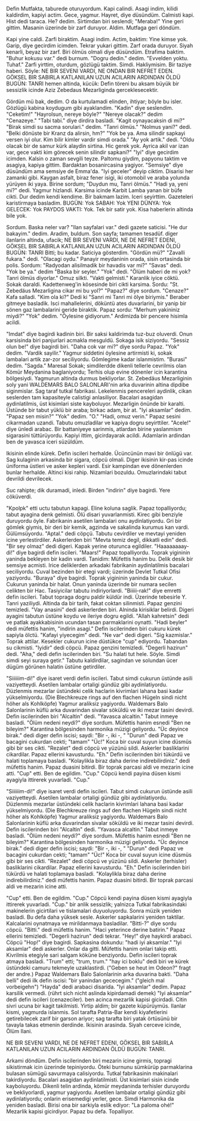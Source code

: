 Defin
Mutfakta, taburede oturuyordum. Kapi calindi. Asagi indim, kilidi kaldirdim, kapiyi actim. Gece, yagmur. 
Hayret, diye düsündüm. Calmisti kapi.
Hist dedi taraca.
He? dedim.
Sirtimdan biri seslendi; "Meraba!"
Yine geri gittim. Masanin üzerinde bir zarf duruyor.
Aldim.
Mutfaga geri döndüm.

Kapi yine caldi. Zarfi biraktim. Asagi indim. Actim, baktim: Yine kimse yok.
Garip, diye gecirdim icimden.
Tekrar yukari gittim. 
Zarf orada duruyor. Siyah kenarli, beyaz bir zarf. Biri ölmüs olmali diye düsündüm.
Etrafima baktim.
"Buhur kokusu var." dedi burnum.
"Dogru dedin." dedim. "Evvelden yoktu. Tuhaf."
Zarfi yirttim, oturdum, gözlügü taktim. Simdi. Hakliymisim. Bir taziye haberi. Söyle:
NE BIR SEVENI VARDI, NE ONDAN BIR NEFRET EDEN. GÖKSEL BIR SABIRLA KATLANILAN UZUN ACILARIN ARDINDAN ÖLDÜ BUGÜN: TANRI
hemen altinda, kücük:
Defin töreni bu aksam büyük bir sessizlik icinde Aziz Zebedaus Mezarliginda gerceklesecektir. 


Gördün mü bak, dedim. O da kurtulamadi elinden, ihtiyar; böyle bu isler. Gözlügü kabina koydugum gibi ayaklandim.
"Kadin" diye seslendim. "Ceketim!"
"Hayrolsun, nereye böyle?"
"Nereye olacak?" dedim "Cenazeye."
"Tabi tabi." diye dirdira basladi. "Kagit oynayacaksin di mi?"
"Birak simdi su sacma sorulari." dedim. "Tanri ölmüs."
"Nolmus yani?" dedi. "Belki dönüste bir Kranz da alirsin, hm?"
"Yok be ya. Ama silindir sapkayi versen iyi olur. Kim bilir kimler vardir simdi orada."
"Ay yok artik." dedi. "Oldu olacak bir de samur kürk alaydin sirtina. Hic gerek yok. Ayrica akil var izan var, gece vakti kim görecek senin silindir sapkani?"
"Iyi" diye gecirdim icimden. Kalsin o zaman sevgili teyze.
Paltomu giydim, papyonu taktim ve asagiya, kapiya gittim.
Bardaktan bosanircasina yagiyor.
"Semsiye" diye düsündüm ama semsiye de Emma'da.
"Iyi geceler" deyip ciktim.
Disarisi her zamanki gibi. Kaygan asfalt, biraz fener isigi, iki otomobil ve araba yolunda yürüyen iki yaya.
Birine sordum; "Duydun mu, Tanri ölmüs."
"Hadi ya, yeni mi?" dedi.
Yagmur hizlandi. Karsima icinde Karbit Lamba yanan bir büfe cikti.
Dur dedim kendi kendime. Bir bakmam lazim.
Iceri seyirttim. Gazeteleri karistirmaya basladim.
BUGÜN: Yok                 SABAH: Yok
YENI DÜNYA: Yok       GELECEK: Yok
PAYDOS VAKTI: Yok. Tek bir satir yok.
Kisa haberlerin altinda bile yok.


Sordum. Baska neler var?
"Ilan sayfalari var." dedi gazete saticisi.
"He dur bakayim." dedim. 
Aradim, buldum. Son sayfa; tamamen tesadüf. diger ilanlarin altinda, ufacik;
NE BIR SEVENI VARDI, NE DE NEFRET EDENI, GÖKSEL BIR SABIRLA KATLANILAN UZUN ACILARIN ARDINDAN  ÖLDÜ BUGÜN: TANRI
Bitti; bu kadar.
Saticiya gösterdim. "Gördün mü?"
"Zavalli fukara." dedi. "Olacagi oydu."
Panayir meydaninin orada, sisin ortasinda bir polis.
Sordum: "Radyodan alisilmadik bir havadis var mi?"
"Savas" dedi.
"Yok be ya." dedim "Baska bir seyler."
"Yok" dedi.
"Ölüm haberi de mi yok? Tanri ölmüs diyorlar."
Omuz silkti. "Vakti gelmisti."
Karanlik iyice cöktü. Sokak daraldi.
Kadettenweg'in kösesinde biri cikti karsima.
Sordu: "St. Zebedäus Mezarligina cikar mi bu yol?"
"Papaz?" diye sordum. "Cenaze?"
Kafa salladi.
"Kim ola ki?"
Dedi ki "Sanri mi Tanri mi ölye biriymis."
Beraber gitmeye basladik. Isci mahallelerini, döküntü ates duvarlarini, bir yanip bir sönen gaz lambalarini geride biraktik.
Papaz sordu: "Merhum yakininiz miydi?"
"Yok" dedim. "Öylesine gidiyorum."
Ardimizda bir pencere hisimla acildi.


"Imdat" diye bagirdi kadinin biri.
Bir saksi kaldirimda tuz-buz oluverdi.
Onun karsisinda biri panjurlari acmakla mesguldü. Sokaga isik siziyordu.
"Sessiz olun be!" diye bagirdi biri.
"Daha cok var mi?" diye sordu Papaz.
"Yok"  dedim. "Vardik sayilir."
Yagmur siddetini öylesine artirmisti ki, sokak lambalari artik zar-zor seciliyordu. Gömlegime kadar islanmistim.
"Burasi" dedim. "Sagda."
Maresal Sokak; simdilerdde dikenli tellerle cevrilmis olan Kömür Meydanina baglaniyordu;
Terhis olup evine dönenler icin karantina bölgesiydi.
Yagmurun altinda durmus bekliyorlar.  St. Zebedäus Mezarliginin soly yani WALDEMARS BALO SALONLARI'nin arka duvarinin altina dipdibe siginmislar. Sag taraf tutkal fabrikasi. Lekelenmis pencereleri aydinlik, cikan seslerden tam kapasiteyle calistigi anlasiliyor. Bacalari asagidan aydinlatilmis, üst kisimlari siste kayboluyor.
Mezarligin önünde bir karalti. Üstünde bir tabut yüklü bir araba; birkac adam, bir at.
"Iyi aksamlar" dedim.
"Papaz sen misin?"
"Yok" dedim. "O."
"Hadi, omuz verin."
Papaz sesini cikarmadan uzandi. Tabutu omuzladilar ve kapiya dogru seyirttiler.
"Acele!" diye ünledi arabac. Bir battaniyeye sarinmis, atlardan birine yaslanmism sigarasini tüttürüyordu.
Kapiyi ittim, gicirdayarak acildi. Adamlarin ardindan ben de yavasca iceri süzüldüm.


Ikisinin elinde kürek. Defin iscileri herhalde. Ücüncünün mavi bir önlügü var. Sag kulaginin arkasinda bir sigara, cöpcü olmali.
Diger ikisinin kir-pas icinde üniforma üstleri ve asker kepleri vardi. Esir kampindan eve dönenlerden bunlar herhalde.
Altinci kisi rahip.
Nizamlari bozuldu. Omuzlarindaki tabut devrildi devrilecek.

Suc rahipte; dik duramadi, inledi. Birden "indirin" diye bagirdi. Yere cöküverdi.

"Kpolpk" etti uctu tabutun kapagi.
Eline koluna saglik.
Papaz topalliyordu; tabut ayagina denk gelmisti. Ölü disari yuvarlanmisti. Kirec gibi benziyle duruyordu öyle.
Fabrikanin asetilen lambalari onu aydinlatiyordu. Gri bir gömlek giymis, bir deri bir kemik, agzinda ve sakalinda kurumus kan vardi. Gülümsüyordu.
"Aptal." dedi cöpçü.
Tabutu cevirdiler ve mevtayi yeniden icine yerlestirdiler. 
Askerlerden biri "Mevta temiz degil, dikkatli edin" dedi. "Bir sey olmaz" dedi digeri.
Kapak yerine oturunca egildiler.
"Haaaaaaaay-di!" diye bagirdi defin iscileri.
"Maars!"
Papaz topalliyordu.
Toprak yigininin yaninda bekleyen bir kadin vardi. Tanidim: Müfettis hanim bu. Delik desik bir semsiye acmisti. Irice deliklerden arkadaki fabrikanin aydinlatilmis bacalari seciliyordu. Cuval bezinden bir etegi vardi; üzerinde Devlet Tutkal Ofisi yaziyordu.
"Buraya" diye bagirdi.
Toprak yigininin yaninda bir cukur. Cukurun yaninda bir halat. Onun yaninda üzerinde bir numara secilen celikten bir Hac.
Tasiyicilar tabutu indiriyorlardi.
"Biiiii-rak!" diye emretti defin iscileri.
Tabut topraga dogru paldir küldür indi. Üzerinde tebesirle Y. Tanri yaziliydi. Altinda da bir tarih, fakat coktan silinmisti. Papaz genzini temizledi.
"Vay anasini" dedi askerlerden biri. Alninda kirisiklar belirdi.
Digeri ayagini tabutun üstüne koydu ve ileriye dogru egildi. "Allah kahretsin" dedi ve patlak ayakkabisinin ucundan tasan parmaklarini oynatti. 
"Hadi beyler" dedi müfettis hanim, "indirin asagi."
Defin iscilerinden biri cukuru kürek sapiyla ölctü. "Kafayi yiyecegim" dedi.
"Ne var" dedi digeri.
"Sig kazmislar."
Toprak attilar.
Kesekler cukurun icine düstükce "cup" ediyordu. Tabandan su cikmisti.
"Iyidir" dedi cöpcü.
Papaz genzini temizledi. "Degerli hazirun" dedi. "Aha," dedi defin iscilerinden biri. "Su halati tut hele. Söyle. Simdi simdi seyi suraya getir."
Tabutu kaldirdilar, sagindan ve solundan ücer dügüm görünen halatin üstüne getirdiler.


"Siiiiiim-di!" diye isaret verdi defin iscileri. Tabut simdi cukurun üstünde asili vaziyetteydi.
Asetilen lambalar ortaligi gündüz gibi aydinlatiyordu. Düzlenmis mezarlar üstündeki celik haclarin kivrimlari lahana basi kadar yükselmiyordu. (Die Blechkreuze rings auf den flachen Hügeln sindi nicht höher als Kohlköpfe)
Yagmur araliksiz yagiyordu.
Waldemars Balo Salonlarinin küflü arka duvarindan sivalar söküldü ve iki mezar tasini devirdi.
Defin iscilerinden biri "Alcaltin" dedi. "Yavasca alcaltin."
Tabut inmeye basladi.
"Ölüm nedeni neydi?" diye sordum.
Müfettis hanim esnedi "Ben ne bileyim?"
Karantina bölgesinden harmonika müzigi geliyordu.
"Üc deyince birak." dedi diger defin iscisi; saydi: "Bir -, iki -, "
"Durun" dedi Papaz ve bacagini cukurdan cekti; "tamam"
"Üc!"
Koca bir cuval suyun icine düsmüs gibi bir ses cikti.
"Rezalet" dedi cöpcü ve yüzünü sildi.
Askerler basliklarini cikardilar. Papaz ellerini kavusturdu.
"Eh." Defin iscilerinden biri tükürdü ve halati toplamaya basladi.
"Kolaylikla biraz daha derine indirebilirdiniz." dedi müfettis hanim. 
Papaz duasini bitirdi. Bir toprak parcasi aldi ve mezarin icine atti.
"Cup" etti. Ben de egildim.
"Cup."
Cöpcü kendi payina düsen kismi ayagiyla ittirerek yuvarladi. "Cup."


"Siiiiiim-di!" diye isaret verdi defin iscileri. Tabut simdi cukurun üstünde asili vaziyetteydi.
Asetilen lambalar ortaligi gündüz gibi aydinlatiyordu. Düzlenmis mezarlar üstündeki celik haclarin kivrimlari lahana basi kadar yükselmiyordu. (Die Blechkreuze rings auf den flachen Hügeln sindi nicht höher als Kohlköpfe)
Yagmur araliksiz yagiyordu.
Waldemars Balo Salonlarinin küflü arka duvarindan sivalar söküldü ve iki mezar tasini devirdi.
Defin iscilerinden biri "Alcaltin" dedi. "Yavasca alcaltin."
Tabut inmeye basladi.
"Ölüm nedeni neydi?" diye sordum.
Müfettis hanim esnedi "Ben ne bileyim?"
Karantina bölgesinden harmonika müzigi geliyordu.
"Üc deyince birak." dedi diger defin iscisi; saydi: "Bir -, iki -, "
"Durun" dedi Papaz ve bacagini cukurdan cekti; "tamam"
"Üc!"
Koca bir cuval suyun icine düsmüs gibi bir ses cikti.
"Rezalet" dedi cöpcü ve yüzünü sildi.
Askerler (terhisler) basliklarini cikardilar. Papaz ellerini kavusturdu.
"Eh." Defin iscilerinden biri tükürdü ve halati toplamaya basladi.
"Kolaylikla biraz daha derine indirebilirdiniz." dedi müfettis hanim. 
Papaz duasini bitirdi. Bir toprak parcasi aldi ve mezarin icine atti.



"Cup" etti. Ben de egildim.
"Cup."
Cöpcü kendi payina düsen kismi ayagiyla ittirerek yuvarladi. "Cup."
bir anlik sessizlik; yalnizca Tutkal fabrikasindaki makinelerin gicirtilari ve tislamalari duyuoluyordu. Sonra müzik yeniden basladi. Bu defa daha yüksek sesle. Askerler sapkalarini yeniden taktilar. Kalcalarini oynatmaya ve mirildanmaya basladilar.
"Bitti-?" diye sordu cöpcü.
"Bitti." dedi müfettis hanim. "Haci yeterince derine batirin."
Papaz ellerini temizledi. "Degerli hazirun" dedi tekrar.
"Hey!" diye haykirdi arabaci.
Cöpcü "Hop!" diye bagirdi. Sapkasina dokundu: "hadi iyi aksamlar." 
"Iyi aksamlar" dedi askerler. Onlar da gitti.
Müfettis hanim onlari takip etti. Kivrilmis etegiyle sari salgam köküne benziyordu.
Defin iscileri toprak atmaya basladi.
"Trum" etti; "trum, trum."
"hay ici boklu" dedi biri ve kürek üstündeki camuru tekmeyle uzaklastirdi.
("Geben se heut im Odeon?" fragt der andre.)
Papaz Waldemars Balo Salonlarinin arka duvarina bakti.
"Daha belli" dedi ilk defin iscisi: "bir yanindan gececegim." ("gleich mal vorbeigehn")
"Hayda" dedi arabaci disarida.
"Iyi aksamlar" dedim.
Papaz karsilik vermedi. (rührt sich nicht aslinda kipirdamadi demek)
"Iyi aksamlar" dedi defin iscileri (cenazeciler).
ben acinca mezarlik kapisi gicirdadi. Citin sivri ucuna bir kagit takilmisti. Yirtip aldim; bir gazete küpürüymüs. Ilanlar kismi, yagmurda islanmis. Sol tarafta Patria-Bar kendi kiyafetlerini getirebilecek zarif bir garson ariyor; sag tarafta biri yatak örtüsünü bir tavayla takas etmenin derdinde. Ikisinin arasinda. Siyah cerceve icinde, Ölüm Ilani.


NE BIR SEVENI VARDI, NE DE NEFRET EDENI, GÖKSEL BIR SABIRLA KATLANILAN UZUN ACILARIN ARDINDAN ÖLDÜ BUGÜN: TANRI.

Arkami döndüm. 
Defin iscilerinden biri mezarin icine girmis, topragi sikistirmak icin üzerinde tepiniyordu. Öteki burnunu sümkürüp parmaklarina bulasan sümügü savurmaya calisiyordu.
Tutkal fabrikasinin makinalari takirdiyordu. Bacalari asagidan aydinlatilmisti. Üst kisimlari sisin icinde kayboluyordu. Dikenli telin ardinda, kömür meydaninda terhisler duruyordu ve bekliyorlardi, yagmur yagiyordu. Asetilen lambalar ortaligi gündüz gibi aydinlatiyordu; onlarin erisemedigi yerler, gece.
Simdi Harmonika da yeniden basladi. Birisi ona bir sarkiyla eslik ediyor: "La paloma ohé!"
Mezarlik kapisi gicirdiyor. Papaz bu defa.
Topalliyor.